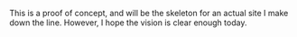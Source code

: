 This is a proof of concept, and will be the skeleton for an actual site I make down the line. However, I hope the vision is clear enough today.
